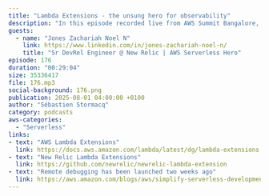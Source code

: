 ```yaml
---
title: "Lambda Extensions - the unsung hero for observability"
description: "In this episode recorded live from AWS Summit Bangalore, we dive deep into AWS Lambda Extensions and Observability with Jones, a serverless hero and developer advocate at New Relic. Learn about the critical role of observability in serverless architectures, how Lambda Extensions work as sidecars to enhance monitoring capabilities, and the different types of extensions available. Jones explains the extension lifecycle, APIs, and implementation details while sharing real-world use cases from security compliance to distributed tracing. Whether you're an enterprise developer or curious about building custom extensions, this episode provides valuable insights into making your serverless applications more observable and manageable."
guests:
  - name: "Jones Zachariah Noel N"
    link: https://www.linkedin.com/in/jones-zachariah-noel-n/
    title: "Sr DevRel Engineer @ New Relic | AWS Serverless Hero"
episode: 176
duration: "00:29:04" 
size: 35336417
file: 176.mp3
social-background: 176.png
publication: 2025-08-01 04:00:00 +0100
author: "Sébastien Stormacq"
category: podcasts
aws-categories:
  - "Serverless"
links:
- text: "AWS Lambda Extensions"
  link: https://docs.aws.amazon.com/lambda/latest/dg/lambda-extensions.html
- text: "New Relic Lambda Extensions"
  link: https://github.com/newrelic/newrelic-lambda-extension
- text: "Remote debugging has been launched two weeks ago"
  link: https://aws.amazon.com/blogs/aws/simplify-serverless-development-with-console-to-ide-and-remote-debugging-for-aws-lambda/
---
```

